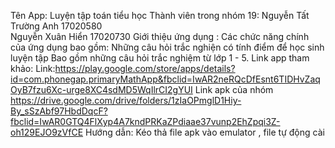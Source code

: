 Tên App:
Luyện tập toán tiểu học
Thành viên trong nhóm 19:
Nguyễn Tất Trường Anh 17020580	
Nguyễn Xuân Hiển	17020730
Giới thiệu ứng dụng :
Các chức năng chính của ứng dụng bao gồm:
Những câu hỏi trắc nghiện có tính điểm để học sinh luyện tập
Bao gồm những câu hỏi trắc nghiệm từ lớp 1 - 5.
Link app tham khảo:
Link:https://play.google.com/store/apps/details?id=com.phonegap.primaryMathApp&fbclid=IwAR2neRQcDfEsnt6TIDHvZaqOyB7fzu6Xc-urge8XC4sdMD5WqIlrCI2gYUI
Link apk của nhóm
https://drive.google.com/drive/folders/1zIaOPmglD1Hiy-By_sSzAbf97HbdDqcF?fbclid=IwAR0GTQ4FlXyp4A7kndPRKaZPdiaae37vunp2EhZpqi3Z-oh129EJO9zVfCE
Hướng dẫn:
Kéo thả file apk vào emulator , file tự động cài
